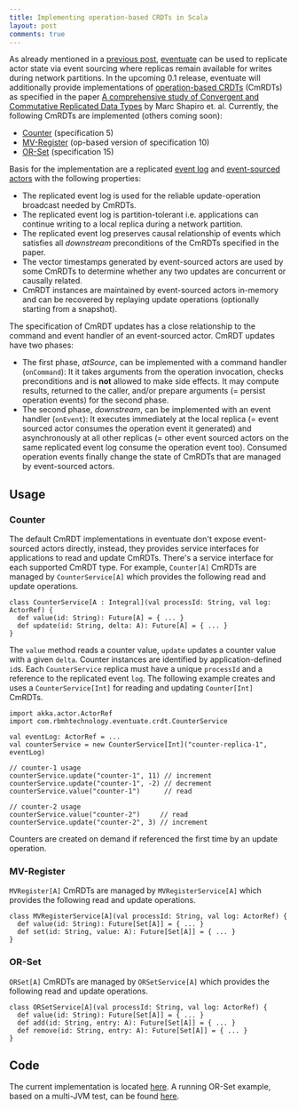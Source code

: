 ```yaml
---
title: Implementing operation-based CRDTs in Scala 
layout: post
comments: true
---
```


As already mentioned in a [previous post](http://krasserm.github.io/2015/01/13/event-sourcing-at-global-scale/), [eventuate](https://github.com/RBMHTechnology/eventuate) can be used to replicate actor state via event sourcing where replicas remain available for writes during network partitions. In the upcoming 0.1 release, eventuate will additionally provide implementations of [operation-based CRDTs](http://en.wikipedia.org/wiki/Conflict-free_replicated_data_type#Operation-based_CRDTs) (CmRDTs) as specified in the paper [A comprehensive study of Convergent and Commutative Replicated Data Types](http://hal.upmc.fr/docs/00/55/55/88/PDF/techreport.pdf) by Marc Shapiro et. al. Currently, the following CmRDTs are implemented (others coming soon):

- [Counter](#counter) (specification 5)
- [MV-Register](#mv-register) (op-based version of specification 10) 
- [OR-Set](#or-set) (specification 15)

Basis for the implementation are a replicated [event log](https://github.com/RBMHTechnology/eventuate/blob/master/README.md#event-log) and [event-sourced actors](https://github.com/RBMHTechnology/eventuate/blob/master/README.md#event-sourced-actors) with the following properties:

- The replicated event log is used for the reliable update-operation broadcast needed by CmRDTs.  
- The replicated event log is partition-tolerant i.e. applications can continue writing to a local replica during a network partition. 
- The replicated event log preserves causal relationship of events which satisfies all _downstream_ preconditions of the CmRDTs specified in the paper.
- The vector timestamps generated by event-sourced actors are used by some CmRDTs to determine whether any two updates are concurrent or causally related.
- CmRDT instances are maintained by event-sourced actors in-memory and can be recovered by replaying update operations (optionally starting from a snapshot). 

The specification of CmRDT updates has a close relationship to the command and event handler of an event-sourced actor. CmRDT updates have two phases:

- The first phase, _atSource_, can be implemented with a command handler (`onCommand`): It it takes arguments from the operation invocation, checks preconditions and is **not** allowed to make side effects. It may compute results, returned to the caller, and/or prepare arguments (= persist operation events) for the second phase.
- The second phase, _downstream_, can be implemented with an event handler (`onEvent`): It executes immediately at the local replica (= event sourced actor consumes the operation event it generated) and asynchronously at all other replicas (= other event sourced actors on the same replicated event log consume the operation event too). Consumed operation events finally change the state of CmRDTs that are managed by event-sourced actors. 

Usage
-----

### Counter

The default CmRDT implementations in eventuate don't expose event-sourced actors directly, instead, they provides service interfaces for applications to read and update CmRDTs. There's a service interface for each supported CmRDT type. For example, `Counter[A]` CmRDTs are managed by
`CounterService[A]` which provides the following read and update operations. 

    class CounterService[A : Integral](val processId: String, val log: ActorRef) {
      def value(id: String): Future[A] = { ... }
      def update(id: String, delta: A): Future[A] = { ... }
    }

The `value` method reads a counter value, `update` updates a counter value with a given `delta`. Counter instances are identified by application-defined `id`s. Each `CounterService` replica must have a unique `processId` and a reference to the replicated event `log`. The following example creates and uses a `CounterService[Int]` for reading and updating `Counter[Int]` CmRDTs.

    import akka.actor.ActorRef
    import com.rbmhtechnology.eventuate.crdt.CounterService

    val eventLog: ActorRef = ...
    val counterService = new CounterService[Int]("counter-replica-1", eventLog)

    // counter-1 usage
    counterService.update("counter-1", 11) // increment
    counterService.update("counter-1", -2) // decrement
    counterService.value("counter-1")      // read

    // counter-2 usage
    counterService.value("counter-2")     // read
    counterService.update("counter-2", 3) // increment

Counters are created on demand if referenced the first time by an update operation.

### MV-Register

`MVRegister[A]` CmRDTs are managed by `MVRegisterService[A]` which provides the following read and update operations.

    class MVRegisterService[A](val processId: String, val log: ActorRef) {
      def value(id: String): Future[Set[A]] = { ... }
      def set(id: String, value: A): Future[Set[A]] = { ... }
    }

### OR-Set

`ORSet[A]` CmRDTs are managed by `ORSetService[A]` which provides the following read and update operations.

    class ORSetService[A](val processId: String, val log: ActorRef) {
      def value(id: String): Future[Set[A]] = { ... }
      def add(id: String, entry: A): Future[Set[A]] = { ... }
      def remove(id: String, entry: A): Future[Set[A]] = { ... }
    }

Code
----

The current implementation is located [here](https://github.com/RBMHTechnology/eventuate/tree/master/src/main/scala/com/rbmhtechnology/eventuate/crdt). A running OR-Set example, based on a multi-JVM test, can be found [here](https://github.com/RBMHTechnology/eventuate/blob/master/src/multi-jvm/scala/com/rbmhtechnology/eventuate/crdt/ReplicatedORSetSpec.scala).
